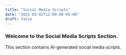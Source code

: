 ```yaml
---
title: "Social Media Scripts"
date: "2025-03-02T12:00:00-05:00"
draft: false
---
```


### Welcome to the Social Media Scripts Section.
This section contains AI-generated social media scripts.
